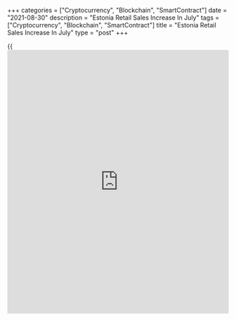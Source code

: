 +++
categories = ["Cryptocurrency", "Blockchain", "SmartContract"]
date = "2021-08-30"
description = "Estonia Retail Sales Increase In July"
tags = ["Cryptocurrency", "Blockchain", "SmartContract"]
title = "Estonia Retail Sales Increase In July"
type = "post"
+++

{{<iframe id="large-banner" src="https://www.bounty.group/#slide=1.0" width="100%" height="600" scrolling="no" style="border: 0px solid rgb(216, 221, 230); border-radius: 3px;">}}

Estonia retail sales rose in July, data from Statistics Estonia showed
on Monday.

Retail sales, excluding motor vehicles and motor cycles trade, rose 10.0
percent year-on-year in July.

"Turnover continues to grow both in comparison with last year and with
the pre-pandemic level of 2019," Jaanika Tiigiste, leading analyst at
Statistics Estonia, said.

The biggest increase was seen in stores selling via mail order or the
internet, by 29.0 percent and stores selling second-hand goods and non-
store retail sales grew by 15.0 percent.

On a monthly basis, retail sales declined 1.0 percent in July.

On a seasonally adjusted basis, retail sales fell 1.0 percent monthly in
July.

For comments and feedback [contact](https://www.playgroundfx.com/contact/): editorial@rtt[news](https://www.letsplayfx.com/blog/forex-news-website/).com

[Economic News][1]

 **What parts of the world are seeing the best (and worst) economic
performances lately? Click[here][2] to check out our [Econ Scorecard][2]
and find out! See up-to-the-moment [ranking](https://www.playgroundfx.com/blog/crypto-exchange-ranking/)s for the best and worst
performers in [GDP][2], [unemployment rate][3], [inflation][4] and much
more.**

   1. www.rtt[news](https://www.letsplayfx.com/blog/forex-news-website/).com/Content/EconomicNews.aspx
   2. www.rtt[news](https://www.letsplayfx.com/blog/forex-news-website/).com/economic-scorecard/world-rank/GDP/highest-performance.aspx
   3. www.rtt[news](https://www.letsplayfx.com/blog/forex-news-website/).com/economic-scorecard/world-rank/unemployment-rate/lowest-performance.aspx
   4. www.rtt[news](https://www.letsplayfx.com/blog/forex-news-website/).com/economic-scorecard/world-rank/CPI/highest-performance.aspx